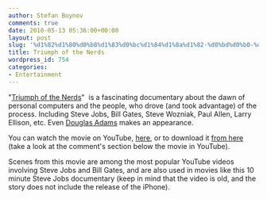 ```yaml
---
author: Stefan Buynov
comments: true
date: 2010-05-13 05:36:00+00:00
layout: post
slug: '%d1%82%d1%80%d0%b8%d1%83%d0%bc%d1%84%d1%8a%d1%82-%d0%bd%d0%b0-%d0%bd%d1%8a%d1%80%d0%b4%d0%be%d0%b2%d0%b5%d1%82%d0%b5'
title: Triumph of the Nerds
wordpress_id: 754
categories:
- Entertainment
---
```


"[Triumph of the Nerds](http://www.imdb.com/title/tt0115398/)"  is a fascinating documentary about the dawn of personal computers and the people, who drove (and took advantage) of the process. Including Steve Jobs, Bill Gates, Steve Wozniak, Paul Allen, Larry Ellison, etc. Even [Douglas Adams](http://en.wikipedia.org/wiki/Douglas_Adams) makes an appearance.

You can watch the movie on YouTube, [here](http://www.youtube.com/watch?v=3jV3JdtaOGc&feature=PlayList&p=4D5CD637F73C24C7&playnext_from=PL&index=0&playnext=1), or to download it [from here](http://www.tinyurl.com/5t5ruq) (take a look at the comment's section below the movie in YouTube).

Scenes from this movie are among the most popular YouTube videos involving Steve Jobs and Bill Gates, and are also used in movies like this 10 minute Steve Jobs documentary (keep in mind that the video is old, and the story does not include the release of the iPhone).

<object classid="clsid:d27cdb6e-ae6d-11cf-96b8-444553540000" width="640" height="505" codebase="http://download.macromedia.com/pub/shockwave/cabs/flash/swflash.cab#version=6,0,40,0"><param name="allowFullScreen" value="true" /><param name="allowscriptaccess" value="always" /><param name="src" value="http://www.youtube.com/v/0MwD-TZ6r9Y&amp;hl=en_US&amp;fs=1&amp;" /><param name="allowfullscreen" value="true" /><embed type="application/x-shockwave-flash" width="640" height="505" src="http://www.youtube.com/v/0MwD-TZ6r9Y&amp;hl=en_US&amp;fs=1&amp;" allowscriptaccess="always" allowfullscreen="true"></embed></object>

